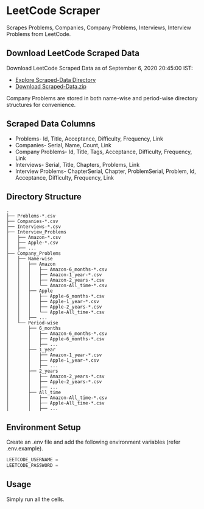 # LeetCode Scraper

Scrapes Problems, Companies, Company Problems, Interviews, Interview Problems from LeetCode.

## Download LeetCode Scraped Data
Download LeetCode Scraped Data as of September 6, 2020 20:45:00 IST:
* [Explore Scraped-Data Directory](https://github.com/sspathare97/leetcode-scraper/tree/master/Scraped-Data)  
* [Download Scraped-Data.zip](https://raw.githubusercontent.com/sspathare97/leetcode-scraper/master/Scraped-Data.zip)  

Company Problems are stored in both name-wise and period-wise directory structures for convenience.

## Scraped Data Columns
* Problems- Id, Title, Acceptance, Difficulty, Frequency, Link
* Companies- Serial, Name, Count, Link
* Company Problems- Id, Title, Tags, Acceptance, Difficulty, Frequency, Link
* Interviews- Serial, Title, Chapters, Problems, Link
* Interview Problems- ChapterSerial, Chapter, ProblemSerial, Problem, Id, Acceptance, Difficulty, Frequency, Link

## Directory Structure
```
.
├── Problems-*.csv
├── Companies-*.csv
├── Interviews-*.csv
├── Interview_Problems
│   ├── Amazon-*.csv
│   ├── Apple-*.csv
│   ├── ...
├── Company_Problems
│   ├── Name-wise
│   │   ├── Amazon
│   │   │   ├── Amazon-6_months-*.csv
│   │   │   ├── Amazon-1_year-*.csv
│   │   │   ├── Amazon-2_years-*.csv
│   │   │   └── Amazon-All_time-*.csv
│   │   ├── Apple
│   │   │   ├── Apple-6_months-*.csv
│   │   │   ├── Apple-1_year-*.csv
│   │   │   ├── Apple-2_years-*.csv
│   │   │   └── Apple-All_time-*.csv
│   │   ├── ...
│   └── Period-wise
│       ├── 6_months
│       │   ├── Amazon-6_months-*.csv
│       │   ├── Apple-6_months-*.csv
│       │   ├── ...
│       ├── 1_year
│       │   ├── Amazon-1_year-*.csv
│       │   ├── Apple-1_year-*.csv
│       │   ├── ...
│       ├── 2_years
│       │   ├── Amazon-2_years-*.csv
│       │   ├── Apple-2_years-*.csv
│       │   ├── ...
│       ├── All_time
│       │   ├── Amazon-All_time-*.csv
│       │   ├── Apple-All_time-*.csv
│       │   ├── ...
```

## Environment Setup
Create an .env file and add the following environment variables (refer .env.example).
```javascript
LEETCODE_USERNAME = 
LEETCODE_PASSWORD = 
```

## Usage
Simply run all the cells.